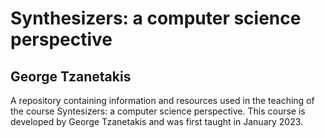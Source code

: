 # Synthesizers: a computer science perspective 
## George Tzanetakis

A repository containing information and resources used in the teaching of the course Syntesizers: a computer science perspective. This course is developed by George Tzanetakis and was first taught in January 2023. 

